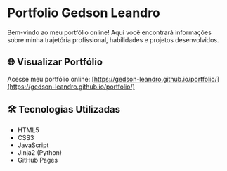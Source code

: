 
# Portfolio Gedson Leandro

Bem-vindo ao meu portfólio online! Aqui você encontrará informações sobre minha trajetória profissional, habilidades e projetos desenvolvidos.

## 🌐 Visualizar Portfólio

Acesse meu portfólio online: [https://gedson-leandro.github.io/portfolio/](https://gedson-leandro.github.io/portfolio/)

## 🛠️ Tecnologias Utilizadas

- HTML5
- CSS3
- JavaScript
- Jinja2 (Python)
- GitHub Pages
